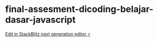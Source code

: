 # final-assesment-dicoding-belajar-dasar-javascript

[Edit in StackBlitz next generation editor ⚡️](https://stackblitz.com/~/github.com/maruuanh/final-assesment-dicoding-belajar-dasar-javascript)